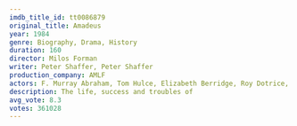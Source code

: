 ```yaml
---
imdb_title_id: tt0086879
original_title: Amadeus
year: 1984
genre: Biography, Drama, History
duration: 160
director: Milos Forman
writer: Peter Shaffer, Peter Shaffer
production_company: AMLF
actors: F. Murray Abraham, Tom Hulce, Elizabeth Berridge, Roy Dotrice, Simon Callow, Christine Ebersole, Jeffrey Jones, Charles Kay, Kenneth McMillan, Kenny Baker, Lisbeth Bartlett, Barbara Bryne, Martin Cavina, Roderick Cook, Milan Demjanenko
description: The life, success and troubles of
avg_vote: 8.3
votes: 361028
---
```

